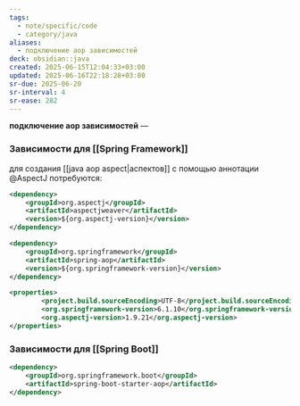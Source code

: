 ```yaml
---
tags:
  - note/specific/code
  - category/java
aliases:
  - подключение aop зависимостей
deck: obsidian::java
created: 2025-06-15T12:04:33+03:00
updated: 2025-06-16T22:18:28+03:00
sr-due: 2025-06-20
sr-interval: 4
sr-ease: 282
---
```


**подключение aop зависимостей**
—
### Зависимости для [[Spring Framework]]
для создания [[java aop aspect|аспектов]] с помощью аннотации @AspectJ потребуются:
```xml
<dependency>
	<groupId>org.aspectj</groupId>
	<artifactId>aspectjweaver</artifactId>
	<version>${org.aspectj-version}</version>
</dependency>
```
```xml
<dependency>
	<groupId>org.springframework</groupId>
	<artifactId>spring-aop</artifactId>
	<version>${org.springframework-version}</version>
</dependency>
```
```xml
<properties>
        <project.build.sourceEncoding>UTF-8</project.build.sourceEncoding>
        <org.springframework-version>6.1.10</org.springframework-version>
        <org.aspectj-version>1.9.21</org.aspectj-version>
</properties>
```

### Зависимости для [[Spring Boot]]
```xml
<dependency>
	<groupId>org.springframework.boot</groupId>
	<artifactId>spring-boot-starter-aop</artifactId>
</dependency>
```
